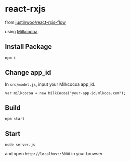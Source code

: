 # react-rxjs

from [justinwoo/react-rxjs-flow
](https://github.com/justinwoo/react-rxjs-flow)

using [Milkcocoa](https://mlkcca.com/)

## Install Package

```
npm i
```

## Change app_id

In `src/model.js`, input your Milkcocoa app_id.

```
var milkcocoa = new MilkCocoa("your-app-id.mlkcca.com");
```


## Build

```
npm start
```

## Start

```
node server.js
```

and open `http://localhost:3000` in your browser.
